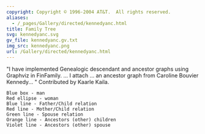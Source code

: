 ```yaml
---
copyright: Copyright © 1996-2004 AT&T.  All rights reserved.
aliases:
  - /_pages/Gallery/directed/kennedyanc.html
title: Family Tree
svg: kennedyanc.svg
gv_file: kennedyanc.gv.txt
img_src: kennedyanc.png
url: /Gallery/directed/kennedyanc.html
---
```

"I have implemented Genealogic descendant and ancestor graphs using Graphviz in FinFamily. ... I attach ... an ancestor graph from Caroline Bouvier Kennedy... " Contributed by Kaarle Kaila.

```
Blue box - man
Red ellipse - woman
Blue line - Father/Child relation
Red line - Mother/Child relation
Green line - Spouse relation
Orange line - Ancestors (other) children
Violet line - Ancestors (other) spouse 
```
